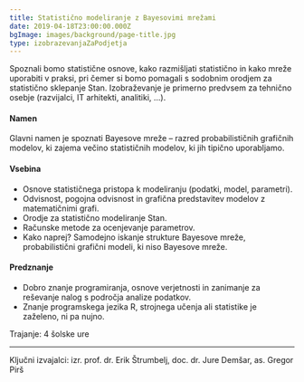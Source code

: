 ```yaml
---
title: Statistično modeliranje z Bayesovimi mrežami
date: 2019-04-18T23:00:00.000Z
bgImage: images/background/page-title.jpg
type: izobrazevanjaZaPodjetja
---
```

Spoznali bomo statistične osnove, kako razmišljati statistično in kako mreže uporabiti v praksi, pri čemer si bomo pomagali s sodobnim orodjem za statistično sklepanje Stan. 
Izobraževanje je primerno predvsem za tehnično osebje (razvijalci, IT arhitekti, analitiki, ...).

#### Namen
Glavni namen je spoznati Bayesove mreže – razred probabilističnih grafičnih modelov, ki zajema večino statističnih modelov, ki jih tipično uporabljamo. 

#### Vsebina
- Osnove statističnega pristopa k modeliranju (podatki, model, parametri).
- Odvisnost, pogojna odvisnost in grafična predstavitev modelov z matematičnimi grafi.
- Orodje za statistično modeliranje Stan.
- Računske metode za ocenjevanje parametrov.
- Kako naprej? Samodejno iskanje strukture Bayesove mreže, probabilistični grafični modeli, ki niso Bayesove mreže.

#### Predznanje
- Dobro znanje programiranja, osnove verjetnosti in zanimanje za reševanje nalog s področja analize podatkov.
- Znanje programskega jezika R, strojnega učenja ali statistike je zaželeno, ni pa nujno.

Trajanje: 4 šolske ure

---

Ključni izvajalci: izr. prof. dr. Erik Štrumbelj, doc. dr. Jure Demšar, as. Gregor Pirš
